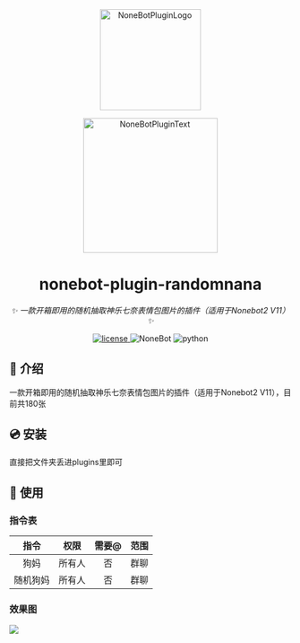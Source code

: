 <div align="center">
  <a href="https://v2.nonebot.dev/store"><img src="https://github.com/A-kirami/nonebot-plugin-template/blob/resources/nbp_logo.png" width="180" height="180" alt="NoneBotPluginLogo"></a>
  <br>
  <p><img src="https://github.com/A-kirami/nonebot-plugin-template/blob/resources/NoneBotPlugin.svg" width="240" alt="NoneBotPluginText"></p>
</div>

<div align="center">

# nonebot-plugin-randomnana

_✨ 一款开箱即用的随机抽取神乐七奈表情包图片的插件（适用于Nonebot2 V11）✨_

<a href="./LICENSE">
    <img src="https://camo.githubusercontent.com/6849e28a50157229c6a1426570610ecbe589c68bd7c806f4f7513d7265db8cf2/68747470733a2f2f696d672e736869656c64732e696f2f6769746875622f6c6963656e73652f6e6f6e65706c7567696e2f6e6f6e65626f742d706c7567696e2d706574706574" alt="license">
</a><img src="https://img.shields.io/badge/nonebot-2.0.0b5+-red.svg" alt="NoneBot">
<img src="https://img.shields.io/badge/python-3.8+-blue.svg" alt="python">

</div>

## 📖 介绍

一款开箱即用的随机抽取神乐七奈表情包图片的插件（适用于Nonebot2 V11），目前共180张

## 💿 安装

直接把文件夹丢进plugins里即可

## 🎉 使用
### 指令表
| 指令 | 权限 | 需要@ | 范围 |
|:-----:|:----:|:----:|:----:|
| 狗妈 | 所有人 | 否 | 群聊 |
| 随机狗妈 | 所有人 | 否 | 群聊 |
### 效果图

<div align="left">
  <img src="https://github.com/NanakoOfficial/nonebot-plugin-randomnana/blob/main/xiaoguo.png"/>
</div>

